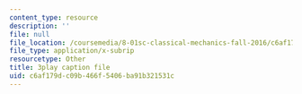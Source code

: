 ```yaml
---
content_type: resource
description: ''
file: null
file_location: /coursemedia/8-01sc-classical-mechanics-fall-2016/c6af179dc09b466f5406ba91b321531c_BPnbq6BobdA.srt
file_type: application/x-subrip
resourcetype: Other
title: 3play caption file
uid: c6af179d-c09b-466f-5406-ba91b321531c
---
```

